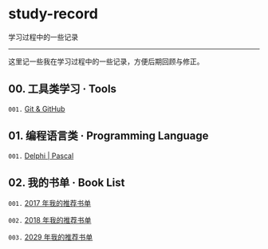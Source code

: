 # study-record
学习过程中的一些记录

---

这里记一些我在学习过程中的一些记录，方便后期回顾与修正。

## 00. 工具类学习 · Tools

`001.` [Git & GitHub](study_Git.md)

## 01. 编程语言类 · Programming Language

`001.` [Delphi | Pascal](/Delphi//README.md)

## 02. 我的书单 · Book List

`001.` [2017 年我的推荐书单](/Books//2017年我的推荐书单.md)

`002.` [2018 年我的推荐书单](/Books//2018年我的推荐书单.md)

`003.` [2029 年我的推荐书单](/Books//2019年我的推荐书单.md)
